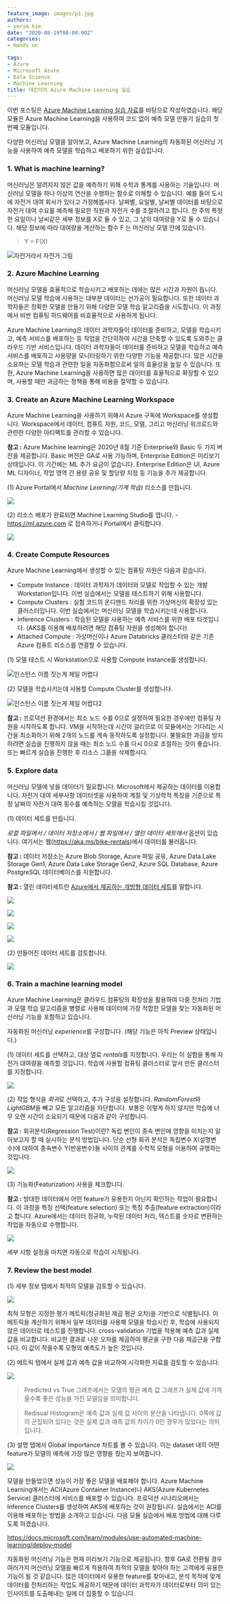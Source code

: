 ```yaml
---
feature_image: images/p1.jpg
authors:
- yerim kim
date: "2020-08-19T00:00:00Z"
categories:
- Hands on

tags:
- Azure
- Microsoft Azure
- Data Science
- Machine Learning
title: 데린이의 Azure Machine Learning 실습
---
```



이번 포스팅은 [Azure Machine Learning 실습 자료](https://docs.microsoft.com/learn/modules/use-automated-machine-learning/)를 바탕으로 작성하였습니다. 해당 모듈은 Azure Machine Learning을 사용하여 코드 없이 예측 모델 만들기 실습의 첫 번째 모듈입니다.

다양한 머신러닝 모델을 알아보고, Azure Machine Learning의 자동화된 머신러닝 기능을 사용하여 예측 모델을 학습하고 배포하기 위한 실습입니다.

### 1. What is machine learning?

머신러닝은 알려지지 않은 값을 예측하기 위해 수학과 통계를 사용하는 기술입니다. 머신러닝 모델을 하나 이상의 연산을 수행하는 함수로 이해할 수 있습니다. 예를 들어 도시에 자전거 대여 회사가 있다고 가정해봅시다. 날짜별, 요일별, 날씨별 데이터를 바탕으로 자전거 대여 수요를 예측해 필요한 직원과 자전거 수를 조절하려고 합니다. 한 주의 특정한 요일이나 날씨같은 세부 정보를 X로 둘 수 있고, 그 날의 대여량을 Y로 둘 수 있습니다. 해당 정보에 따라 대여량을 계산하는 함수 F 는 머신러닝 모델 안에 있습니다.

> Y = F(X)

![자전거라서 자전거 그림](images/p1.jpg)


### 2. Azure Machine Learning

머신러닝 모델을 효율적으로 학습시키고 배포하는 데에는 많은 시간과 자원이 듭니다. 머신러닝 모델 학습에 사용하는 대부분 데이터는 선가공이 필요합니다. 또한 데이터 과학자들은 정확한 모델을 만들기 위해 다양한 모델 학습 알고리즘을 시도합니다. 이 과정에서 비싼 컴퓨팅 하드웨어를 비효율적으로 사용하게 됩니다.

Azure Machine Learning은 데이터 과학자들이 데이터를 준비하고, 모델을 학습시키고, 예측 서비스를 배포하는 등 작업을 간단히하여 시간을 단축할 수 있도록 도와주는 클라우드 기반 서비스입니다. 데이터 과학자들이 데이터를 준비하고 모델을 학습하고 예측 서비스를 배포하고 사용량을 모니터링하기 위한 다양한 기능을 제공합니다. 많은 시간을 소요하는 모델 학습과 관련한 일을 자동화함으로써 일의 효율성을 높일 수 있습니다. 또한, Azure Machine Learning을 사용하면 많은 데이터를 효율적으로 확장할 수 있으며, 사용할 때만 과금하는 정책을 통해 비용을 절약할 수 있습니다.


### 3. Create an Azure Machine Learning Workspace

Azure Machine Learning을 사용하기 위해서 Azure 구독에 Workspace를 생성합니다. Workspace에서 데이터, 컴퓨트 자원, 코드, 모델, 그리고 머신러닝 워크로드와 관련한 다양한 아티팩트를 관리할 수 있습니다. 

**참고 :** Azure Machine learning은 2020년 8월 기준 Enterprise와 Basic 두 가지 버전을 제공합니다. Basic 버전은 GA로 사용 가능하며, Enterprise Edition은 미리보기 상태입니다. 이 기간에는 ML 추가 요금이 없습니다. Enterprise Edition은 UI, Azure ML 디자이너, 작업 영역 간 용량 공유 및 할당량 지정 등 기능을 추가 제공합니다. 

(1) Azure Portal에서 *Machine Learning(기계 학습)* 리소스를 만듭니다.

![](images/p2.PNG)

(2) 리소스 배포가 완료되면 Machine Learning Studio를 엽니다.  - https://ml.azure.com 로 접속하거나 Portal에서 클릭합니다.

![](images/p3.PNG)

### 4. Create Compute Resources

Azure Machine Learning에서 생성할 수 있는 컴퓨팅 자원은 다음과 같습니다. 
- Compute Instance : 데이터 과학자가 데이터와 모델로 작업할 수 있는 개발 Workstation입니다. 이번 실습에서는 모델을 테스트하기 위해 사용합니다. 
- Compute Clusters : 실험 코드의 온디맨드 처리를 위한 가상머신의 확장성 있는 클러스터입니다. 이번 실습에서는 머신러닝 모델을 학습시키는데 사용합니다. 
- Inference Clusters : 학습된 모델을 사용하는 예측 서비스를 위한 배포 타겟입니다. (AKS를 이용해 배포하려면 해당 컴퓨팅 자원을 생성해야 합니다)
- Attached Compute : 가상머신이나 Azure Databricks 클러스터와 같은 기존 Azure 컴퓨트 리소스를 연결할 수 있습니다.

(1) 모델 테스트 시 Workstation으로 사용할 Compute Instance를 생성합니다. 

![인스턴스 이름 짓는게 제일 어렵다](images/p4.PNG)

(2) 모델을 학습시키는데 사용할 Compute Cluster를 생성합니다.

![인스턴스 이름 짓는게 제일 어렵다2](images/p5.PNG)

**참고 :** 프로덕션 환경에서는 최소 노드 수를 0으로 설정하여 필요한 경우에만 컴퓨팅 자원을 시작하도록 합니다. VM을 시작하는데 시간이 걸리므로 이 모듈에서는 기다리는 시간을 최소화하기 위해 2개의 노드를 계속 동작하도록 설정합니다. 불필요한 과금을 방지하려면 실습을 진행하지 않을 때는 최소 노드 수를 다시 0으로 조절하는 것이 좋습니다. 또는 빠르게 실습을 진행한 후 리소스 그룹을 삭제합시다.

### 5. Explore data

머신러닝 모델에 넣을 데이터가 필요합니다. Microsoft에서 제공하는 데이터를 이용합니다. 자전거 대여 세부사항 데이터셋을 사용하여 계절 및 기상학적 특징을 기준으로 특정 날짜의 자전거 대여 횟수를 예측하는 모델을 학습시킬 것입니다. 

(1) 데이터 세트를 만듭니다. 

*로컬 파일에서 / 데이터 저장소에서 / 웹 파일에서 / 열린 데이터 세트에서* 옵션이 있습니다. 여기서는 웹(https://aka.ms/bike-rentals)에서 데이터를 불러옵니다.

**참고 :** 데이터 저장소는 Azure Blob Storage, Azure 파일 공유, Azure Data Lake Storage Gen1, Azure Data Lake Storage Gen2, Azure SQL Database, Azure PostgreSQL 데이터베이스를 지원합니다.

**참고 :** 열린 데이터세트란 [Azure에서 제공하는 개방형 데이터 세트](https://azure.microsoft.com/ko-kr/services/open-datasets/)를 말합니다. 

![](images/p6.png)

![](images/p7.PNG)

![](images/p8.PNG)

![](images/p9.PNG)


(2) 만들어진 데이터 세트를 검토합니다. 

![](images/p10.PNG)


### 6. Train a machine learning model

Azure Machine Learning은 클라우드 컴퓨팅의 확장성을 활용하여 다중 전처리 기법과 모델 학습 알고리즘을 병렬로 사용해 데이터에 가장 적합한 모델을 찾는 자동화된 머신러닝 기능을 포함하고 있습니다. 

자동화된 머신러닝 *experience*를 구성합니다. (해당 기능은 아직 Preview 상태입니다.)

(1) 데이터 세트를 선택하고, 대상 열로 *rentals*를 지정합니다. 우리는 이 실험을 통해 자전거 대여량을 예측할 것입니다. 학습에 사용할 컴퓨팅 클러스터로 앞서 만든 클러스터를 지정합니다. 

![](images/p11.PNG)


(2) 작업 형식을 *회귀*로 선택하고, 추가 구성을 설정합니다. *RandomForest*와 *LightGBM*을 빼고 모든 알고리즘을 차단합니다. 보통은 이렇게 하지 않지만 학습에 너무 오랜 시간이 소요되기 때문에 다음과 같이 구성합니다. 

**참고 :** 회귀분석(Regression Test)이란?
독립 변인이 종속 변인에 영향을 미치는지 알아보고자 할 때 실시하는 분석 방법입니다. 단순 선형 회귀 분석은 독립변수 X(설명변수)에 대하여 종속변수 Y(반응변수)들 사이의 관계를 수학적 모형을 이용하여 규명하는 것입니다. 

![](images/p12.PNG)


(3) 기능화(Featurization) 사용을 체크합니다.

**참고 :** 방대한 데이터에서 어떤 feature가 유용한지 아닌지 확인하는 작업이 필요합니다. 이 과정을 특징 선택(feature selection) 또는 특징 추출(feature extraction)이라고 합니다. Azure에서는 데이터 정규화, 누락된 데이터 처리, 텍스트를 숫자로 변환하는 작업을 자동으로 수행합니다.

![](images/p13.PNG)

세부 사항 설정을 마치면 자동으로 학습이 시작됩니다. 

### 7. Review the best model

(1) 세부 정보 탭에서 최적의 모델을 검토할 수 있습니다. 

![](images/p14.PNG)

최적 모형은 지정한 평가 메트릭(정규화된 제곱 평균 오차)을 기반으로 식별됩니다. 이 메트릭을 계산하기 위해서 일부 데이터를 사용해 모델을 학습시킨 후, 학습에 사용되지 않은 데이터로 테스트를 진행합니다. cross-validation 기법을 적용해 예측 값과 실제 값을 비교합니다. 비교한 결과로 나온 오차를 제곱하여 평균을 구한 다음 제곱근을 구합니다. 이 값이 작을수록 모형의 예측도가 높은 것입니다.

(2) 메트릭 탭에서 실제 값과 예측 값을 비교하여 시각화한 자료를 검토할 수 있습니다. 

![](images/p15.PNG)

> Predicted vs True 그래프에서는 모델의 평균 예측 값 그래프가 실제 값에 가까울수록 좋은 성능을 가진 모델임을 의미합니다. 

> Redisual Histogram은 예측 값과 실제 값 사이의 분산을 나타냅니다. 0쪽에 값이 군집되어 있다는 것은 실제 값과 예측 값의 차이가 0인 경우가 많았다는 의미입니다.

(3) 설명 탭에서 Global Importance 차트를 볼 수 있습니다. 이는 dataset 내의 어떤 feature가 모델의 예측에 가장 많은 영향을 줬는지 보여줍니다. 

![](images/p16.PNG)


모델을 만들었으면 성능이 가장 좋은 모델을 배포해야 합니다. Azure Machine Learning에서는 ACI(Azure Container Instance)나 AKS(Azure Kubernetes Service) 클러스터에 서비스를 배포할 수 있습니다. 프로덕션 시나리오에서는 Inference Clusters를 생성하여 AKS에 배포하는 것이 권장됩니다. 실습에서는 ACI를 이용해 배포하는 방법을 소개하고 있습니다. 
다음 모듈 실습에서 배포 방법에 대해 다루도록 하겠습니다. 

https://docs.microsoft.com/learn/modules/use-automated-machine-learning/deploy-model


자동화된 머신러닝 기능은 현재 미리보기 기능으로 제공됩니다. 향후 GA로 전환될 경우 여러가지 머신러닝 모델을 빠르게 적용하여 최적의 모델을 찾아야 하는 고객에게 유용한 기능이 될 것 같습니다. 많은 데이터에서 유용한 feature를 찾아내고, 분석 목적에 맞게 데이터를 전처리하는 작업도 제공하기 때문에 데이터 과학자가 데이터로부터 의미 있는 인사이트를 도출해내는 일에 더 집중할 수 있습니다.

